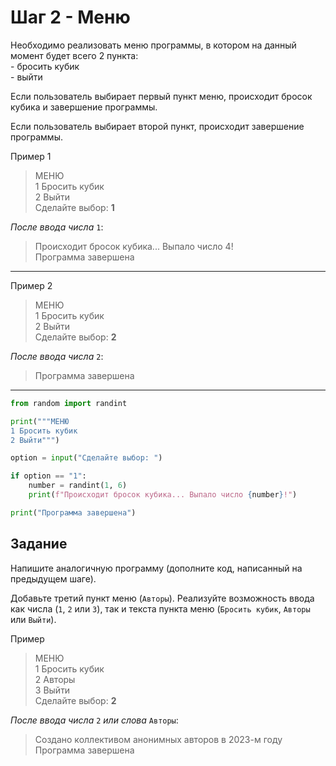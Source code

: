 # Шаг 2 - Меню
Необходимо реализовать меню программы, в котором на данный момент будет всего 2 пункта:   
\- бросить кубик  
\- выйти  

Если пользователь выбирает первый пункт меню, происходит бросок кубика и завершение программы. 

Если пользователь выбирает второй пункт, происходит завершение программы.  

Пример 1
> МЕНЮ  
> 1 Бросить кубик  
> 2 Выйти  
> Сделайте выбор: **1**

_После ввода числа_ `1`:

> Происходит бросок кубика... Выпало число 4!  
> Программа завершена  
---
Пример 2
> МЕНЮ  
> 1 Бросить кубик  
> 2 Выйти  
> Сделайте выбор: **2**

_После ввода числа_ `2`:
 
> Программа завершена  

---

```python
from random import randint

print("""МЕНЮ
1 Бросить кубик
2 Выйти""")

option = input("Сделайте выбор: ")

if option == "1":
    number = randint(1, 6)
    print(f"Происходит бросок кубика... Выпало число {number}!")

print("Программа завершена")
```

## Задание

Напишите аналогичную программу (дополните код, написанный на предыдущем шаге). 

Добавьте третий пункт меню (`Авторы`). Реализуйте возможность ввода как числа (`1`, `2` или `3`), так и текста пункта меню (`Бросить кубик`, `Авторы` или `Выйти`). 

Пример

> МЕНЮ  
> 1 Бросить кубик  
> 2 Авторы  
> 3 Выйти  
> Сделайте выбор: **2**

_После ввода числа_ `2` _или слова_ `Авторы`:
 
> Создано коллективом анонимных авторов в 2023-м году  
> Программа завершена  
 
